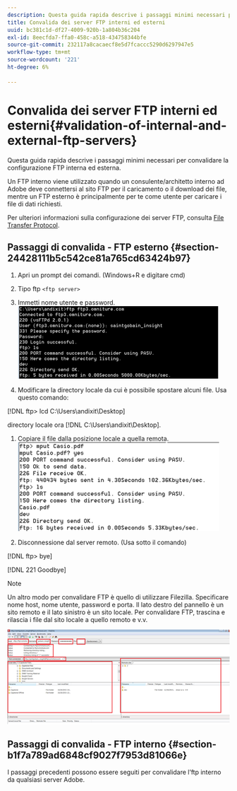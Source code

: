 ```yaml
---
description: Questa guida rapida descrive i passaggi minimi necessari per convalidare la configurazione FTP interna ed esterna.
title: Convalida dei server FTP interni ed esterni
uuid: bc381c1d-df27-4009-920b-1a804b36c204
exl-id: 8eecfda7-ffa0-458c-a518-434758344bfe
source-git-commit: 232117a8cacaecf8e5d7fcaccc5290d6297947e5
workflow-type: tm+mt
source-wordcount: '221'
ht-degree: 6%

---
```


# Convalida dei server FTP interni ed esterni{#validation-of-internal-and-external-ftp-servers}

Questa guida rapida descrive i passaggi minimi necessari per convalidare la configurazione FTP interna ed esterna.

Un FTP interno viene utilizzato quando un consulente/architetto interno ad Adobe deve connettersi al sito FTP per il caricamento o il download dei file, mentre un FTP esterno è principalmente per te come utente per caricare i file di dati richiesti.

Per ulteriori informazioni sulla configurazione dei server FTP, consulta [File Transfer Protocol](https://experienceleague.adobe.com/docs/analytics/export/ftp-and-sftp/ftp-overview.html).

## Passaggi di convalida - FTP esterno {#section-24428111b5c542ce81a765cd63424b97}

1. Apri un prompt dei comandi. (Windows+R e digitare cmd)
1. Tipo ftp `<ftp server>`
1. Immetti nome utente e password. ![](assets/dwb_impl_ftp1.png)

1. Modificare la directory locale da cui è possibile spostare alcuni file. Usa questo comando:

[!DNL ftp> lcd C:\Users\andixit\Desktop]

directory locale ora [!DNL C:\Users\andixit\Desktop].

1. Copiare il file dalla posizione locale a quella remota. ![](assets/dwb_impl_ftp2.png)

1. Disconnessione dal server remoto. (Usa sotto il comando)

[!DNL ftp> bye]

[!DNL 221 Goodbye]

>[!NOTE]
>
>Un altro modo per convalidare FTP è quello di utilizzare Filezilla. Specificare nome host, nome utente, password e porta. Il lato destro del pannello è un sito remoto e il lato sinistro è un sito locale. Per convalidare FTP, trascina e rilascia i file dal sito locale a quello remoto e v.v.

![](assets/dwb_impl_ftp3.png)

## Passaggi di convalida - FTP interno {#section-b1f7a789ad6848cf9027f7953d81066e}

I passaggi precedenti possono essere seguiti per convalidare l’ftp interno da qualsiasi server Adobe.
